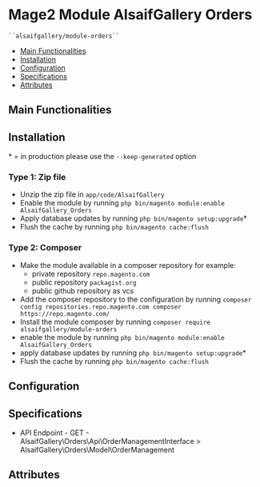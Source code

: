 # Mage2 Module AlsaifGallery Orders

    ``alsaifgallery/module-orders``

- [Main Functionalities](#markdown-header-main-functionalities)
- [Installation](#markdown-header-installation)
- [Configuration](#markdown-header-configuration)
- [Specifications](#markdown-header-specifications)
- [Attributes](#markdown-header-attributes)

## Main Functionalities

## Installation

\* = in production please use the `--keep-generated` option

### Type 1: Zip file

- Unzip the zip file in `app/code/AlsaifGallery`
- Enable the module by running `php bin/magento module:enable AlsaifGallery_Orders`
- Apply database updates by running `php bin/magento setup:upgrade`\*
- Flush the cache by running `php bin/magento cache:flush`

### Type 2: Composer

- Make the module available in a composer repository for example:
  - private repository `repo.magento.com`
  - public repository `packagist.org`
  - public github repository as vcs
- Add the composer repository to the configuration by running `composer config repositories.repo.magento.com composer https://repo.magento.com/`
- Install the module composer by running `composer require alsaifgallery/module-orders`
- enable the module by running `php bin/magento module:enable AlsaifGallery_Orders`
- apply database updates by running `php bin/magento setup:upgrade`\*
- Flush the cache by running `php bin/magento cache:flush`

## Configuration

## Specifications

- API Endpoint - GET - AlsaifGallery\Orders\Api\OrderManagementInterface > AlsaifGallery\Orders\Model\OrderManagement

## Attributes
